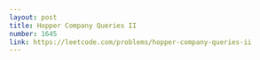```yaml
---
layout: post
title: Hopper Company Queries II
number: 1645
link: https://leetcode.com/problems/hopper-company-queries-ii
---
```


